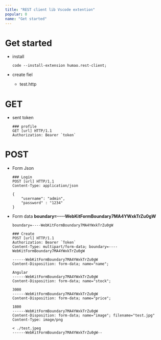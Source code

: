 ```yaml
---
title: "REST client lib Vscode extention"
popular: 0
name: "Get started"
---
```


# Get started

- install

  ```
  code --install-extension humao.rest-client;
  ```

- create fiel

  - test.http

# GET

- sent token

  ```
  ### profile
  GET [url] HTTP/1.1
  Authorization: Bearer `token`
  ```

# POST

- Form Json

  ```
  ### Login
  POST [url] HTTP/1.1
  Content-Type: application/json

  {
      "username": "admin",
      "password" : "1234"
  }
  ```

- Form data **boundary=----WebKitFormBoundary7MA4YWxkTrZu0gW**

  ```
  boundary=----WebKitFormBoundary7MA4YWxkTrZu0gW
  ```

  ```
  ### Create
  POST [url] HTTP/1.1
  Authorization: Bearer `Token`
  Content-Type: multipart/form-data; boundary=----WebKitFormBoundary7MA4YWxkTrZu0gW

  ------WebKitFormBoundary7MA4YWxkTrZu0gW
  Content-Disposition: form-data; name="name";

  Angular
  ------WebKitFormBoundary7MA4YWxkTrZu0gW
  Content-Disposition: form-data; name="stock";

  3000
  ------WebKitFormBoundary7MA4YWxkTrZu0gW
  Content-Disposition: form-data; name="price";

  1800
  ------WebKitFormBoundary7MA4YWxkTrZu0gW
  Content-Disposition: form-data; name="image"; filename="test.jpg"
  Content-Type: image/png

  < ./test.jpeg
  ------WebKitFormBoundary7MA4YWxkTrZu0gW--
  ```
